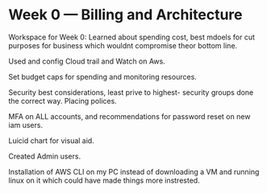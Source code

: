 # Week 0 — Billing and Architecture

Workspace for Week 0:
Learned about spending cost, best mdoels for cut purposes for business which wouldnt compromise theor bottom line.


Used and config Cloud trail and Watch on Aws.


Set budget caps for spending and monitoring resources.


Security best considerations, least prive to highest- security groups done the correct way. Placing polices.

MFA on ALL accounts, and recommendations for password reset on new iam users.


Luicid chart for visual aid.


Created Admin users.


Installation of AWS CLI on my PC instead of downloading a VM and running linux on it which could have made things more instrested. 
